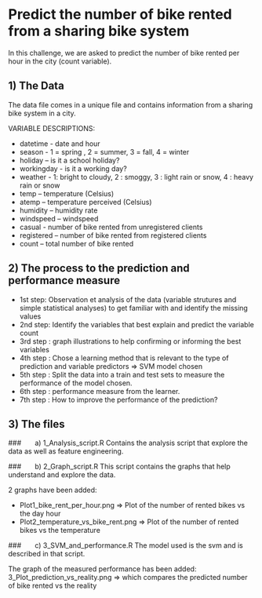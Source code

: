 # Predict the number of bike rented from a sharing bike system

In this challenge, we are asked to predict the number of bike rented per hour in the city (count variable). 

## 1) The Data
The data file comes in a unique file and contains information from a sharing bike system in a city.

VARIABLE DESCRIPTIONS:
* datetime - date and hour
* season - 1 = spring , 2 = summer, 3 = fall, 4 = winter
* holiday – is it a school holiday?
* workingday - is it a working day?
* weather - 1: bright to cloudy, 2 : smoggy, 3 : light rain or snow, 4 : heavy rain or snow 
* temp – temperature (Celsius) 
* atemp – temperature perceived (Celsius) 
* humidity – humidity rate 
* windspeed – windspeed 
* casual - number of bike rented from unregistered clients
* registered – number of bike rented from registered clients 
* count – total number of bike rented

## 2) The process to the prediction and performance measure
* 1st step: Observation et analysis of the data (variable strutures and simple statistical analyses) to get familiar with and identify the missing values
* 2nd step: Identify the variables that best explain and predict the variable count
* 3rd step : graph illustrations to help confirming or informing the best variables
* 4th step : Chose a learning method that is relevant to the type of prediction and variable predictors => SVM model chosen
* 5th step : Split the data into a train and test sets to measure the performance of the model chosen. 
* 6th step : performance measure from the learner.
* 7th step : How to improve the performance of the prediction?

## 3) The files

###&nbsp;&nbsp;&nbsp;&nbsp;&nbsp;&nbsp; a) 1_Analysis_script.R
Contains the analysis script that explore the data as well as feature engineering.

###&nbsp;&nbsp;&nbsp;&nbsp;&nbsp;&nbsp; b) 2_Graph_script.R
This script contains the graphs that help understand and explore the data.

2 graphs have been added: 
* Plot1_bike_rent_per_hour.png => Plot of the number of rented bikes vs the day hour
* Plot2_temperature_vs_bike_rent.png => Plot of the number of rented bikes vs the temperature

###&nbsp;&nbsp;&nbsp;&nbsp;&nbsp;&nbsp; c) 3_SVM_and_performance.R
The model used is the svm and is described in that script.

The graph of the measured performance has been added: 3_Plot_prediction_vs_reality.png => which compares the predicted number of bike rented vs the reality

